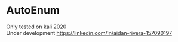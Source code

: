 # AutoEnum
Only tested on kali 2020      
Under development
https://linkedin.com/in/aidan-rivera-157090197
